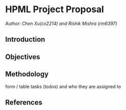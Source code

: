 # HPML Project Proposal

*Author: Chen Xu(cx2214) and Rishik Mishra (rm6397)*



## Introduction



## Objectives



## Methodology

form / table tasks (todos) and who they are assigned to 





## 

## References

